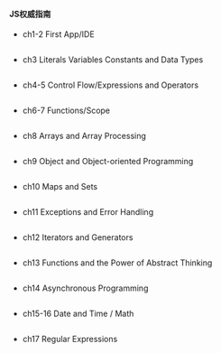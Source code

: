 #### JS权威指南

* ch1-2 First App/IDE

```js

```

* ch3 Literals Variables Constants and Data Types

```js

```

* ch4-5 Control Flow/Expressions and Operators

```js

```

* ch6-7 Functions/Scope

```js

```

* ch8 Arrays and Array Processing

```js

```

* ch9 Object and Object-oriented Programming

```js

```

* ch10 Maps and Sets

```js

```

* ch11 Exceptions and Error Handling

```js

```

* ch12 Iterators and Generators

```js

```

* ch13 Functions and the Power of Abstract Thinking

```js

```

* ch14 Asynchronous Programming

```js

```

* ch15-16 Date and Time / Math

```js

```

* ch17 Regular Expressions

```js

```



